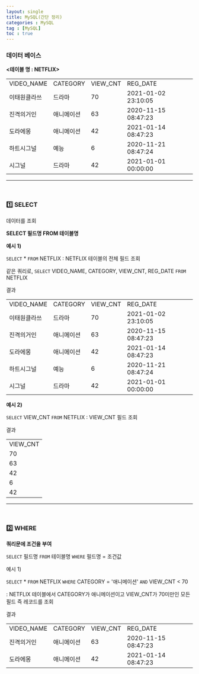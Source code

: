 ```yaml
---
layout: single
title: MySQL(간단 정리)
categories : MySQL
tag : [MySQL]
toc : true
---
```


### 데이터 베이스

**<테이블 명 : NETFLIX>**

<table>
  <tr>
    <td>VIDEO_NAME</td>
    <td>CATEGORY</td>
    <td>VIEW_CNT</td>
    <td>REG_DATE</td>
  </tr>
  <tr>
    <td>이태원클라쓰</td>
    <td>드라마</td>
    <td>70</td>
    <td>2021-01-02 23:10:05</td>
  </tr>
    <td>진격의거인</td>
    <td>애니메이션</td>
    <td>63</td>
    <td>2020-11-15 08:47:23</td>
  </tr>
  <tr>
    <td>도라에몽</td>
    <td>애니메이션</td>
    <td>42</td>
    <td>2021-01-14 08:47:23</td>
  </tr>
  <tr>
    <td>하트시그널</td>
    <td>예능</td>
    <td>6</td>
    <td>2020-11-21 08:47:24</td>
  </tr>
  <tr>
    <td>시그널</td>
    <td>드라마</td>
    <td>42</td>
    <td>2021-01-01 00:00:00</td>
  </tr>
</table>

<hr>
<br>

### 1️⃣ SELECT

데이터를 조회

**SELECT 필드명 FROM 테이블명**

**예시 1)**

`SELECT` * `FROM` NETFLIX
: NETFLIX 테이블의 전체 필드 조회

같은 쿼리로,
`SELECT` VIDEO_NAME, CATEGORY, VIEW_CNT, REG_DATE `FROM` NETFLIX

결과 
<table>
  <tr>
    <td>VIDEO_NAME</td>
    <td>CATEGORY</td>
    <td>VIEW_CNT</td>
    <td>REG_DATE</td>
  </tr>
  <tr>
    <td>이태원클라쓰</td>
    <td>드라마</td>
    <td>70</td>
    <td>2021-01-02 23:10:05</td>
  </tr>
    <td>진격의거인</td>
    <td>애니메이션</td>
    <td>63</td>
    <td>2020-11-15 08:47:23</td>
  </tr>
  <tr>
    <td>도라에몽</td>
    <td>애니메이션</td>
    <td>42</td>
    <td>2021-01-14 08:47:23</td>
  </tr>
  <tr>
    <td>하트시그널</td>
    <td>예능</td>
    <td>6</td>
    <td>2020-11-21 08:47:24</td>
  </tr>
  <tr>
    <td>시그널</td>
    <td>드라마</td>
    <td>42</td>
    <td>2021-01-01 00:00:00</td>
  </tr>
</table>

**예시 2)**

`SELECT` VIEW_CNT `FROM` NETFLIX 
: VIEW_CNT 필드 조회

결과
<table>
  <tr>
    <td>VIEW_CNT</td>
  </tr>
  <tr>
    <td>70</td>
  </tr>
    <td>63</td>
  </tr>
  <tr>
    <td>42</td>
  </tr>
  <tr>
    <td>6</td>
  </tr>
  <tr>
    <td>42</td>
  </tr>
</table>

<hr>
<br>

### 2️⃣ WHERE

**쿼리문에 조건을 부여**

`SELECT` 필드명 `FROM` 테이블명 `WHERE` 필드명 = 조건값 

예시 1)

`SELECT` * `FROM` NETFLIX `WHERE` CATEGORY = '애니메이션' `AND` VIEW_CNT < 70

: NETFLIX 테이블에서 CATEGORY가 애니메이션이고 VIEW_CNT가 70미만인 모든 필드 즉 레코드를 조회

결과

<table>
  <tr>
    <td>VIDEO_NAME</td>
    <td>CATEGORY</td>
    <td>VIEW_CNT</td>
    <td>REG_DATE</td>
  </tr>
  <tr>
    <td>진격의거인</td>
    <td>애니메이션</td>
    <td>63</td>
    <td>2020-11-15 08:47:23</td>
  </tr>
  <tr>
    <td>도라에몽</td>
    <td>애니메이션</td>
    <td>42</td>
    <td>2021-01-14 08:47:23</td>
  </tr>
</table>
